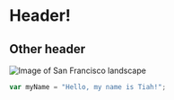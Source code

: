 # Header! 
## Other header 

![Image of San Francisco landscape](https://cdn.britannica.com/51/178051-050-3B786A55/San-Francisco.jpg)

``` javascript
var myName = "Hello, my name is Tiah!";
```
